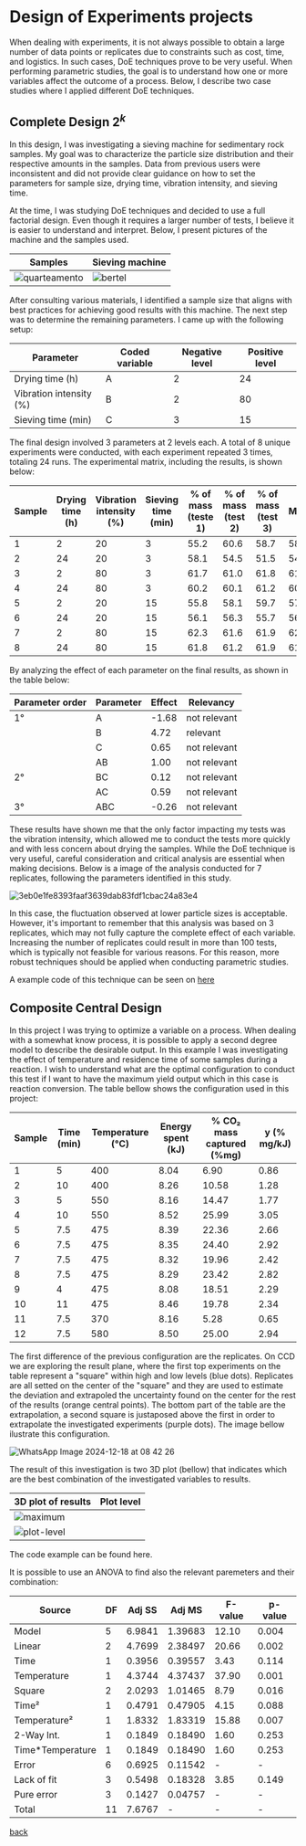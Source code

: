# Design of Experiments projects
When dealing with experiments, it is not always possible to obtain a large number of data points or replicates due to constraints such as cost, time, and logistics. In such cases, DoE techniques prove to be very useful. When performing parametric studies, the goal is to understand how one or more variables affect the outcome of a process. Below, I describe two case studies where I applied different DoE techniques.

## Complete Design $2^k$
In this design, I was investigating a sieving machine for sedimentary rock samples. My goal was to characterize the particle size distribution and their respective amounts in the samples. Data from previous users were inconsistent and did not provide clear guidance on how to set the parameters for sample size, drying time, vibration intensity, and sieving time.

At the time, I was studying DoE techniques and decided to use a full factorial design. Even though it requires a larger number of tests, I believe it is easier to understand and interpret. Below, I present pictures of the machine and the samples used.

Samples                  |  Sieving machine        |
-------------------------|-------------------------|
![quarteamento](https://github.com/user-attachments/assets/9c3bee34-bc24-447c-a377-07713c562a83)  | ![bertel](https://github.com/user-attachments/assets/d5de4930-9f10-4384-88e5-17d685188758)|

After consulting various materials, I identified a sample size that aligns with best practices for achieving good results with this machine. The next step was to determine the remaining parameters. I came up with the following setup:

|Parameter              | Coded variable | Negative level | Positive level|
|-----------------------|----------------|----------------|---------------|
|Drying time (h)        | A              | 2              | 24            |
|Vibration intensity (%)| B              | 2              | 80            |
|Sieving time (min)     | C              | 3              | 15            |

The final design involved 3 parameters at 2 levels each. A total of 8 unique experiments were conducted, with each experiment repeated 3 times, totaling 24 runs. The experimental matrix, including the results, is shown below:

| Sample | Drying time (h) | Vibration intensity (%) | Sieving time (min) | % of mass (teste 1)  | % of mass (test 2) | % of mass (test 3) | Mean  | s²   |
|--------|-----------------|-------------------------|--------------------|------------------------|------------------------|------------------------|-------|------|
| 1      | 2               | 20                      | 3                  | 55.2                   | 60.6                   | 58.7                   | 58.2  | 7.5  |
| 2      | 24              | 20                      | 3                  | 58.1                   | 54.5                   | 51.5                   | 54.7  | 11.1 |
| 3      | 2               | 80                      | 3                  | 61.7                   | 61.0                   | 61.8                   | 61.5  | 0.2  |
| 4      | 24              | 80                      | 3                  | 60.2                   | 60.1                   | 61.2                   | 60.5  | 0.3  |
| 5      | 2               | 20                      | 15                 | 55.8                   | 58.1                   | 59.7                   | 57.9  | 3.7  |
| 6      | 24              | 20                      | 15                 | 56.1                   | 56.3                   | 55.7                   | 56.0  | 0.2  |
| 7      | 2               | 80                      | 15                 | 62.3                   | 61.6                   | 61.9                   | 62.0  | 0.1  |
| 8      | 24              | 80                      | 15                 | 61.8                   | 61.2                   | 61.9                   | 61.6  | 0.1  |


By analyzing the effect of each parameter on the final results, as shown in the table below:

| Parameter order | Parameter | Effect | Relevancy    |
|-----------------|-----------|--------|--------------|
| 1°              | A         | -1.68  | not relevant |
|                 | B         | 4.72   | relevant     |
|                 | C         | 0.65   | not relevant |
|                 | AB        | 1.00   | not relevant |
| 2°              | BC        | 0.12   | not relevant |
|                 | AC        | 0.59   | not relevant |
| 3°              | ABC       | -0.26  | not relevant |

These results have shown me that the only factor impacting my tests was the vibration intensity, which allowed me to conduct the tests more quickly and with less concern about drying the samples. While the DoE technique is very useful, careful consideration and critical analysis are essential when making decisions. Below is a image of the analysis conducted for 7 replicates, following the parameters identified in this study.

![3eb0e1fe8393faaf3639dab83fdf1cbac24a83e4](https://github.com/user-attachments/assets/b19cbe85-3e4d-4329-9963-83980a2bcbf2)

In this case, the fluctuation observed at lower particle sizes is acceptable. However, it's important to remember that this analysis was based on 3 replicates, which may not fully capture the complete effect of each variable. Increasing the number of replicates could result in more than 100 tests, which is typically not feasible for various reasons. For this reason, more robust techniques should be applied when conducting parametric studies.

A example code of this technique can be seen on [here](https://rubensctoledo.github.io/COdes_examples/Bib_git.ipynb)
## Composite Central Design

In this project I was trying to optimize a variable on a process. When dealing with a somewhat know process, it is possible to apply a second degree model to describe the desirable output. In this example I was investigating the effect of temperature and residence time of some samples during a reaction. I wish to understand what are the optimal configuration to conduct this test if I want to have the maximum yield output which in this case is reaction conversion. The table bellow shows the configuration used in this project:


| Sample | Time (min) | Temperature (°C) | Energy spent (kJ) | \% CO₂ mass captured (\%mg) | y (\% mg/kJ) |
|--------|------------|------------------|-------------------|---------------------------|-------------|
| 1      | 5          | 400              | 8.04              | 6.90                      | 0.86        |
| 2      | 10         | 400              | 8.26              | 10.58                     | 1.28        |
| 3      | 5          | 550              | 8.16              | 14.47                     | 1.77        |
| 4      | 10         | 550              | 8.52              | 25.99                     | 3.05        |
| 5      | 7.5        | 475              | 8.39              | 22.36                     | 2.66        |
| 6      | 7.5        | 475              | 8.35              | 24.40                     | 2.92        |
| 7      | 7.5        | 475              | 8.32              | 19.96                     | 2.42        |
| 8      | 7.5        | 475              | 8.29              | 23.42                     | 2.82        |
| 9      | 4          | 475              | 8.08              | 18.51                     | 2.29        |
| 10     | 11         | 475              | 8.46              | 19.78                     | 2.34        |
| 11     | 7.5        | 370              | 8.16              | 5.28                      | 0.65        |
| 12     | 7.5        | 580              | 8.50              | 25.00                     | 2.94        |


The first difference of the previous configuration are the replicates. On CCD we are exploring the result plane, where the first top experiments on the table represent a "square" within high and low levels (blue dots). Replicates are all setted on the center of the "square" and they are used to estimate the deviation and extrapoled the uncertainty found on the center for the rest of the results (orange central points). The bottom part of the table are the extrapolation, a second square is justaposed above the first in order to extrapolate the investigated experiments (purple dots). The image bellow ilustrate this configuration.

![WhatsApp Image 2024-12-18 at 08 42 26](https://github.com/user-attachments/assets/555f6f6d-f7c8-4799-bca9-d995d12923b5)

The result of this investigation is two 3D plot (bellow) that indicates which are the best combination of the investigated variables to results.

3D plot of results          |  Plot level          | 
----------------------------|----------------------|
![maximum](https://github.com/user-attachments/assets/eeca742b-a75a-4efe-9e47-44103601e0f3) | 
![plot-level](https://github.com/user-attachments/assets/a8f4ccf5-5476-4d2b-8d3f-f78b6b872da6) |

The code example can be found here.

It is possible to use an ANOVA to find also the relevant paremeters and their combination:

| Source            | DF | Adj SS  | Adj MS   | F-value | p-value |
|-------------------|----|---------|----------|---------|---------|
| Model             | 5  | 6.9841  | 1.39683  | 12.10   | 0.004   |
| Linear            | 2  | 4.7699  | 2.38497  | 20.66   | 0.002   |
| Time              | 1  | 0.3956  | 0.39557  | 3.43    | 0.114   |
| Temperature       | 1  | 4.3744  | 4.37437  | 37.90   | 0.001   |
| Square            | 2  | 2.0293  | 1.01465  | 8.79    | 0.016   |
| Time²             | 1  | 0.4791  | 0.47905  | 4.15    | 0.088   |
| Temperature²      | 1  | 1.8332  | 1.83319  | 15.88   | 0.007   |
| 2-Way Int.        | 1  | 0.1849  | 0.18490  | 1.60    | 0.253   |
| Time*Temperature  | 1  | 0.1849  | 0.18490  | 1.60    | 0.253   |
| Error             | 6  | 0.6925  | 0.11542  | -       | -       |
| Lack of fit       | 3  | 0.5498  | 0.18328  | 3.85    | 0.149   |
| Pure error        | 3  | 0.1427  | 0.04757  | -       | -       |
| Total             | 11 | 7.6767  | -        | -       | -       |



[back](https://rubensctoledo.github.io)




